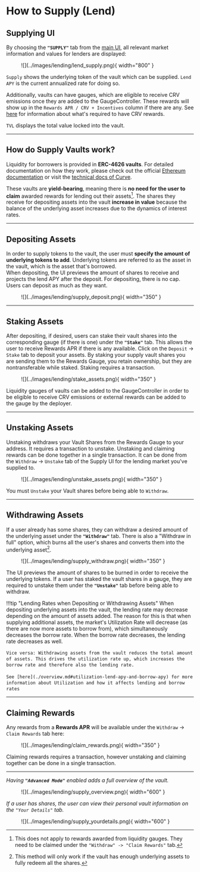 <h1>How to Supply (Lend)</h1>

## **Supplying UI**

By choosing the **`"SUPPLY"`** tab from the [main UI](https://lend.curve.fi/#/ethereum/markets), all relevant market information and values for lenders are displayed:

<figure markdown="span">
  ![](../images/lending/lend_supply.png){ width="800" }
  <figcaption></figcaption>
</figure>


`Supply` shows the underlying token of the vault which can be supplied. `Lend APY` is the current annualized rate for doing so.

Additionally, vaults can have gauges, which are eligible to receive CRV emissions once they are added to the GaugeController. These rewards will show up in the `Rewards APR / CRV + Incentives` column if there are any.  See [here](./overview.md#rewards-apr) for information about what's required to have CRV rewards.

`TVL` displays the total value locked into the vault.


---


## **How do Supply Vaults work?**

Liquidity for borrowers is provided in **ERC-4626 vaults**. For detailed documentation on how they work, please check out the official [Ethereum documentation](https://ethereum.org/de/developers/docs/standards/tokens/erc-4626/) or visit the [technical docs of Curve](https://docs.curve.fi/lending/contracts/vault/).

These vaults are **yield-bearing**, meaning there is **no need for the user to claim** awarded rewards for lending out their assets[^1]. The shares they receive for depositing assets into the vault **increase in value** because the balance of the underlying asset increases due to the dynamics of interest rates.

[^1]: This does not apply to rewards awarded from liquidity gauges. They need to be claimed under the `"Withdraw" -> "Claim Rewards"` tab.

---

## **Depositing Assets**

In order to supply tokens to the vault, the user must **specify the amount of underlying tokens to add**. Underlying tokens are referred to as the asset in the vault, which is the asset that's borrowed.  
When depositing, the UI previews the amount of shares to receive and projects the lend APY after the deposit. For depositing, there is no cap. Users can deposit as much as they want.

<figure markdown="span">
  ![](../images/lending/supply_deposit.png){ width="350" }
  <figcaption></figcaption>
</figure>

---

## **Staking Assets**

After depositing, if desired, users can stake their vault shares into the corresponding gauge (if there is one) under the **`"Stake"`** tab.  This allows the user to receive Rewards APR if there is any available.  Click on the `Deposit` -> `Stake` tab to deposit your assets.  By staking your supply vault shares you are sending them to the Rewards Gauge, you retain ownership, but they are nontransferable while staked.  Staking requires a transaction.

<figure markdown="span">
  ![](../images/lending/stake_assets.png){ width="350" }
  <figcaption></figcaption>
</figure>

Liquidity gauges of vaults can be added to the GaugeController in order to be eligible to receive CRV emissions or external rewards can be added to the gauge by the deployer.

---

## **Unstaking Assets**

Unstaking withdraws your Vault Shares from the Rewards Gauge to your address.  It requires a transaction to unstake.  Unstaking and claiming rewards can be done together in a single transaction.  It can be done from the `Withdraw` -> `Unstake` tab of the Supply UI for the lending market you've supplied to.

<figure markdown="span">
  ![](../images/lending/unstake_assets.png){ width="350" }
  <figcaption></figcaption>
</figure>

You must `Unstake` your Vault shares before being able to `Withdraw`.

---

## **Withdrawing Assets**

If a user already has some shares, they can withdraw a desired amount of the underlying asset under the **`"Withdraw"`** tab. There is also a "Withdraw in full" option, which burns all the user's shares and converts them into the underlying asset[^2]. 

<figure markdown="span">
  ![](../images/lending/supply_withdraw.png){ width="350" }
  <figcaption></figcaption>
</figure>

The UI previews the amount of shares to be burned in order to receive the underlying tokens. If a user has staked the vault shares in a gauge, they are required to unstake them under the **`"Unstake"`** tab before being able to withdraw.

[^2]: This method will only work if the vault has enough underlying assets to fully redeem all the shares. 

!!!tip "Lending Rates when Depositing or Withdrawing Assets"
    When depositing underlying assets into the vault, the lending rate may decrease depending on the amount of assets added. The reason for this is that when supplying additional assets, the market's Utilization Rate will decrease (as there are now more assets to borrow from), which simultaneously decreases the borrow rate. When the borrow rate decreases, the lending rate decreases as well.

    Vice versa: Withdrawing assets from the vault reduces the total amount of assets. This drives the utilization rate up, which increases the borrow rate and therefore also the lending rate.  
    
    See [here](./overview.md#utilization-lend-apy-and-borrow-apy) for more information about Utilization and how it affects lending and borrow rates


---

## **Claiming Rewards**

Any rewards from a **Rewards APR** will be available under the `Withdraw` -> `Claim Rewards` tab here:

<figure markdown="span">
  ![](../images/lending/claim_rewards.png){ width="350" }
  <figcaption></figcaption>
</figure>

Claiming rewards requires a transaction, however unstaking and claiming together can be done in a single transaction.

---

*Having **`"Advanced Mode"`** enabled adds a full overview of the vault.*

<figure markdown="span">
  ![](../images/lending/supply_overview.png){ width="600" }
  <figcaption></figcaption>
</figure>


*If a user has shares, the user can view their personal vault information on the `"Your Details"` tab.*

<figure markdown="span">
  ![](../images/lending/supply_yourdetails.png){ width="600" }
  <figcaption></figcaption>
</figure>
